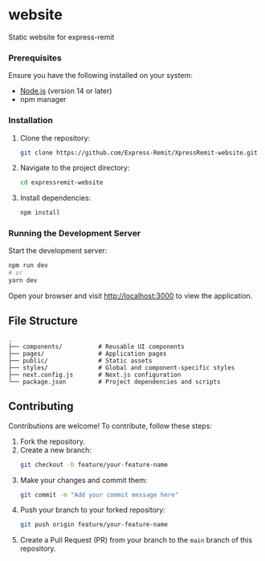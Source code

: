 # website
Static website for express-remit

### Prerequisites

Ensure you have the following installed on your system:

- [Node.js](https://nodejs.org/) (version 14 or later)
- npm manager

### Installation

1. Clone the repository:
   ```bash
   git clone https://github.com/Express-Remit/XpressRemit-website.git

2. Navigate to the project directory:
   ```bash
   cd expressremit-website
   ```

3. Install dependencies:
   ```bash
   npm install
   ```

### Running the Development Server

Start the development server:
```bash
npm run dev
# or
yarn dev
```

Open your browser and visit [http://localhost:3000](http://localhost:3000) to view the application.


## File Structure

```
.
├── components/          # Reusable UI components
├── pages/               # Application pages
├── public/              # Static assets
├── styles/              # Global and component-specific styles
├── next.config.js       # Next.js configuration
└── package.json         # Project dependencies and scripts
```

## Contributing

Contributions are welcome! To contribute, follow these steps:

1. Fork the repository.
2. Create a new branch:
   ```bash
   git checkout -b feature/your-feature-name
   ```
3. Make your changes and commit them:
   ```bash
   git commit -m "Add your commit message here"
   ```
4. Push your branch to your forked repository:
   ```bash
   git push origin feature/your-feature-name
   ```
5. Create a Pull Request (PR) from your branch to the `main` branch of this repository.



